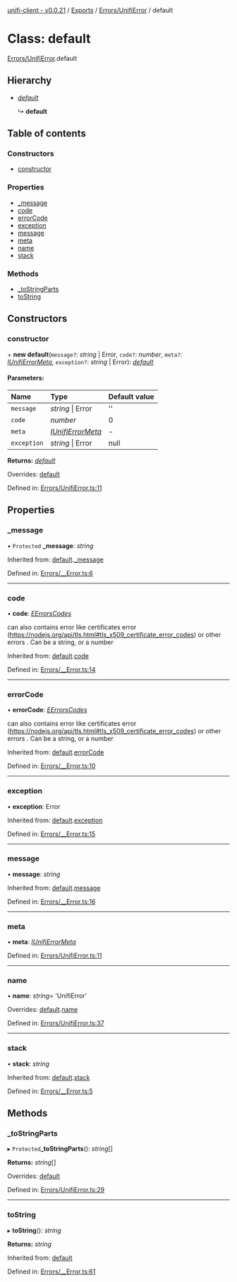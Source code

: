 [unifi-client - v0.0.21](../README.md) / [Exports](../modules.md) / [Errors/UnifiError](../modules/errors_unifierror.md) / default

# Class: default

[Errors/UnifiError](../modules/errors_unifierror.md).default

## Hierarchy

* [*default*](errors___error.default.md)

  ↳ **default**

## Table of contents

### Constructors

- [constructor](errors_unifierror.default.md#constructor)

### Properties

- [\_message](errors_unifierror.default.md#_message)
- [code](errors_unifierror.default.md#code)
- [errorCode](errors_unifierror.default.md#errorcode)
- [exception](errors_unifierror.default.md#exception)
- [message](errors_unifierror.default.md#message)
- [meta](errors_unifierror.default.md#meta)
- [name](errors_unifierror.default.md#name)
- [stack](errors_unifierror.default.md#stack)

### Methods

- [\_toStringParts](errors_unifierror.default.md#_tostringparts)
- [toString](errors_unifierror.default.md#tostring)

## Constructors

### constructor

\+ **new default**(`message?`: *string* \| Error, `code?`: *number*, `meta?`: [*IUnifiErrorMeta*](../interfaces/errors_unifierror.iunifierrormeta.md), `exception?`: *string* \| Error): [*default*](errors_unifierror.default.md)

#### Parameters:

Name | Type | Default value |
:------ | :------ | :------ |
`message` | *string* \| Error | '' |
`code` | *number* | 0 |
`meta` | [*IUnifiErrorMeta*](../interfaces/errors_unifierror.iunifierrormeta.md) | - |
`exception` | *string* \| Error | null |

**Returns:** [*default*](errors_unifierror.default.md)

Overrides: [default](errors___error.default.md)

Defined in: [Errors/UnifiError.ts:11](https://github.com/thib3113/unifi-client/blob/master/src/Errors/UnifiError.ts#L11)

## Properties

### \_message

• `Protected` **\_message**: *string*

Inherited from: [default](errors___error.default.md).[_message](errors___error.default.md#_message)

Defined in: [Errors/__Error.ts:6](https://github.com/thib3113/unifi-client/blob/master/src/Errors/__Error.ts#L6)

___

### code

• **code**: [*EErrorsCodes*](../enums/errors_eerrorscodes.eerrorscodes.md)

can also contains error like certificates error (https://nodejs.org/api/tls.html#tls_x509_certificate_error_codes) or other errors . Can be a string, or a number

Inherited from: [default](errors___error.default.md).[code](errors___error.default.md#code)

Defined in: [Errors/__Error.ts:14](https://github.com/thib3113/unifi-client/blob/master/src/Errors/__Error.ts#L14)

___

### errorCode

• **errorCode**: [*EErrorsCodes*](../enums/errors_eerrorscodes.eerrorscodes.md)

can also contains error like certificates error (https://nodejs.org/api/tls.html#tls_x509_certificate_error_codes) or other errors . Can be a string, or a number

Inherited from: [default](errors___error.default.md).[errorCode](errors___error.default.md#errorcode)

Defined in: [Errors/__Error.ts:10](https://github.com/thib3113/unifi-client/blob/master/src/Errors/__Error.ts#L10)

___

### exception

• **exception**: Error

Inherited from: [default](errors___error.default.md).[exception](errors___error.default.md#exception)

Defined in: [Errors/__Error.ts:15](https://github.com/thib3113/unifi-client/blob/master/src/Errors/__Error.ts#L15)

___

### message

• **message**: *string*

Inherited from: [default](errors___error.default.md).[message](errors___error.default.md#message)

Defined in: [Errors/__Error.ts:16](https://github.com/thib3113/unifi-client/blob/master/src/Errors/__Error.ts#L16)

___

### meta

• **meta**: [*IUnifiErrorMeta*](../interfaces/errors_unifierror.iunifierrormeta.md)

Defined in: [Errors/UnifiError.ts:11](https://github.com/thib3113/unifi-client/blob/master/src/Errors/UnifiError.ts#L11)

___

### name

• **name**: *string*= 'UnifiError'

Overrides: [default](errors___error.default.md).[name](errors___error.default.md#name)

Defined in: [Errors/UnifiError.ts:37](https://github.com/thib3113/unifi-client/blob/master/src/Errors/UnifiError.ts#L37)

___

### stack

• **stack**: *string*

Inherited from: [default](errors___error.default.md).[stack](errors___error.default.md#stack)

Defined in: [Errors/__Error.ts:5](https://github.com/thib3113/unifi-client/blob/master/src/Errors/__Error.ts#L5)

## Methods

### \_toStringParts

▸ `Protected`**_toStringParts**(): *string*[]

**Returns:** *string*[]

Overrides: [default](errors___error.default.md)

Defined in: [Errors/UnifiError.ts:29](https://github.com/thib3113/unifi-client/blob/master/src/Errors/UnifiError.ts#L29)

___

### toString

▸ **toString**(): *string*

**Returns:** *string*

Inherited from: [default](errors___error.default.md)

Defined in: [Errors/__Error.ts:61](https://github.com/thib3113/unifi-client/blob/master/src/Errors/__Error.ts#L61)
